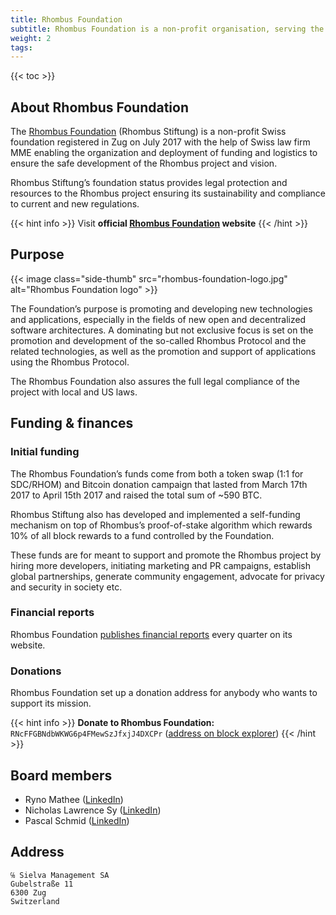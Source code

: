 ```yaml
---
title: Rhombus Foundation
subtitle: Rhombus Foundation is a non-profit organisation, serving the Rhombus ecosystem and promoting awareness of financial privacy
weight: 2
tags:
---
```


{{< toc >}}

## About Rhombus Foundation

The [Rhombus Foundation](https://rhombus.foundation/) (Rhombus Stiftung) is a non-profit Swiss foundation registered in Zug on July 2017 with the help of Swiss law firm MME enabling the organization and deployment of funding and logistics to ensure the safe development of the Rhombus project and vision.

Rhombus Stiftung’s foundation status provides legal protection and resources to the Rhombus project ensuring its sustainability and compliance to current and new regulations.

{{< hint info >}}
Visit **official [Rhombus Foundation](https://rhombus.foundation) website**
{{< /hint >}}

## Purpose

{{< image class="side-thumb" src="rhombus-foundation-logo.jpg" alt="Rhombus Foundation logo" >}}

The Foundation’s purpose is promoting and developing new technologies and applications, especially in the fields of new open and decentralized software architectures. A dominating but not exclusive focus is set on the promotion and development of the so-called Rhombus Protocol and the related technologies, as well as the promotion and support of applications using the Rhombus Protocol.

The Rhombus Foundation also assures the full legal compliance of the project with local and US laws.

## Funding & finances

### Initial funding

The Rhombus Foundation’s funds come from both a token swap (1:1 for SDC/RHOM) and Bitcoin donation campaign that lasted from March 17th 2017 to April 15th 2017 and raised the total sum of ~590 BTC.

Rhombus Stiftung also has developed and implemented a self-funding mechanism on top of Rhombus’s proof-of-stake algorithm which rewards 10% of all block rewards to a fund controlled by the Foundation.

These funds are for meant to support and promote the Rhombus project by hiring more developers, initiating marketing and PR campaigns, establish global partnerships, generate community engagement, advocate for privacy and security in society etc.

### Financial reports

Rhombus Foundation [publishes financial reports](https://rhombus.foundation/financial-reports) every quarter on its website.

### Donations

Rhombus Foundation set up a donation address for anybody who wants to support its mission.

{{< hint info >}}
**Donate to Rhombus Foundation:** `RNcFFGBNdbWKWG6p4FMewSzJfxjJ4DXCPr` ([address on block explorer](https://explorer.rhombus.io/address/RNcFFGBNdbWKWG6p4FMewSzJfxjJ4DXCPr))
{{< /hint >}}

## Board members

- Ryno Mathee ([LinkedIn](https://www.linkedin.com/in/rmathee/))
- Nicholas Lawrence Sy ([LinkedIn](https://www.linkedin.com/in/nick-sy-48a98631/))
- Pascal Schmid ([LinkedIn](https://www.linkedin.com/in/pascal-schmid-4a7303b2/))

## Address

```
℅ Sielva Management SA
Gubelstraße 11
6300 Zug
Switzerland
```